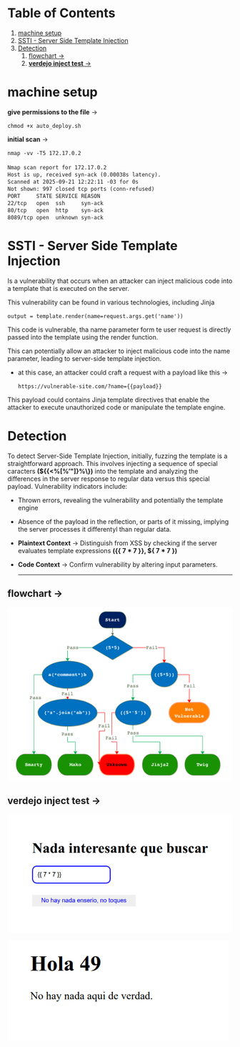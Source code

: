
# Table of Contents

1.  [machine setup](#org6d73218)
2.  [SSTI - Server Side Template Injection](#org9f25120)
3.  [Detection](#orgd827197)
    1.  [flowchart ->](#orgcd2f855)
    2.  [**verdejo inject test** ->](#orgc8941d2)



<a id="org6d73218"></a>

# machine setup

**give permissions to the file** ->

    chmod +x auto_deploy.sh

**initial scan** ->

    nmap -vv -T5 172.17.0.2
    
    Nmap scan report for 172.17.0.2
    Host is up, received syn-ack (0.00038s latency).
    Scanned at 2025-09-21 12:22:11 -03 for 0s
    Not shown: 997 closed tcp ports (conn-refused)
    PORT     STATE SERVICE REASON
    22/tcp   open  ssh     syn-ack
    80/tcp   open  http    syn-ack
    8089/tcp open  unknown syn-ack


<a id="org9f25120"></a>

# SSTI - Server Side Template Injection

Is a vulnerability that occurs when an attacker can inject malicious code into a template that is executed on the server.

This vulnerability can be found in various technologies, including Jinja

    output = template.render(name=request.args.get('name'))

This code is vulnerable, tha name parameter form te user request is directly passed into the template using the render function.

This can potentially allow an attacker to inject malicious code into the name parameter, leading to server-side template injection.

-   at this case, an attacker could craft a request with a payload like this ->
    
        https://vulnerable-site.com/?name={{payload}}

This payload could contains Jinja template directives that enable the attacker to execute unauthorized code or manipulate the template engine.


<a id="orgd827197"></a>

# Detection

To detect Server-Side Template Injection, initially, fuzzing the template is a straightforward approach. This involves injecting a sequence of special caracters **(${{<%[%&rsquo;"]}%\\})** into the template and analyzing the differences in the server response to regular data versus this special payload. Vulnerability indicators include:

-   Thrown errors, revealing the vulnerability and potentially the template engine
-   Absence of the payload in the reflection, or parts of it missing, implying the server processes it differentyl than regular data.

-   **Plaintext Context**  -> Distinguish from XSS by checking if the server evaluates template expressions **({{ 7 \* 7 }}, ${ 7 \* 7  })**

-   **Code Context** -> Confirm vulnerability by altering input parameters.
    
    ---


<a id="orgcd2f855"></a>

## flowchart ->

![img](../verdejo/imgs/detection.png)


<a id="orgc8941d2"></a>

## **verdejo inject test** ->

![img](../verdejo/imgs/verdejo_inject.png)

![img](../verdejo/imgs/inject_result.png)

